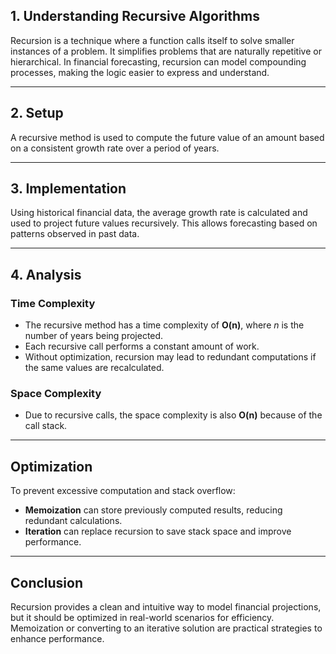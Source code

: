 ## 1. Understanding Recursive Algorithms

Recursion is a technique where a function calls itself to solve smaller instances of a problem. It simplifies problems that are naturally repetitive or hierarchical. In financial forecasting, recursion can model compounding processes, making the logic easier to express and understand.

---

## 2. Setup

A recursive method is used to compute the future value of an amount based on a consistent growth rate over a period of years.

---

## 3. Implementation

Using historical financial data, the average growth rate is calculated and used to project future values recursively. This allows forecasting based on patterns observed in past data.

---

## 4. Analysis

### Time Complexity

- The recursive method has a time complexity of **O(n)**, where _n_ is the number of years being projected.
- Each recursive call performs a constant amount of work.
- Without optimization, recursion may lead to redundant computations if the same values are recalculated.

### Space Complexity

- Due to recursive calls, the space complexity is also **O(n)** because of the call stack.

---

## Optimization

To prevent excessive computation and stack overflow:

- **Memoization** can store previously computed results, reducing redundant calculations.
- **Iteration** can replace recursion to save stack space and improve performance.

---

## Conclusion

Recursion provides a clean and intuitive way to model financial projections, but it should be optimized in real-world scenarios for efficiency. Memoization or converting to an iterative solution are practical strategies to enhance performance.